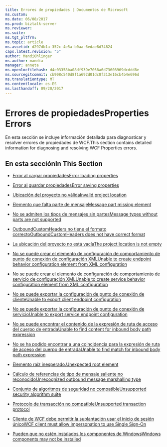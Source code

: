 ```yaml
---
title: Errores de propiedades | Documentos de Microsoft
ms.custom: 
ms.date: 06/08/2017
ms.prod: biztalk-server
ms.reviewer: 
ms.suite: 
ms.tgt_pltfrm: 
ms.topic: article
ms.assetid: d297db1a-352c-4e5a-b0aa-6edae8d74824
caps.latest.revision: "5"
author: MandiOhlinger
ms.author: mandia
manager: anneta
ms.openlocfilehash: d4c03358ba08df939e7058a6d73603969dcddd8e
ms.sourcegitcommit: cb908c540d8f1a692d01dc8f313e16cb4b4e696d
ms.translationtype: MT
ms.contentlocale: es-ES
ms.lasthandoff: 09/20/2017
---
```

# <a name="properties-errors"></a><span data-ttu-id="3c6ca-102">Errores de propiedades</span><span class="sxs-lookup"><span data-stu-id="3c6ca-102">Properties Errors</span></span>
<span data-ttu-id="3c6ca-103">En esta sección se incluye información detallada para diagnosticar y resolver errores de propiedades de WCF.</span><span class="sxs-lookup"><span data-stu-id="3c6ca-103">This section contains detailed information for diagnosing and resolving WCF Properties errors.</span></span>  
  
## <a name="in-this-section"></a><span data-ttu-id="3c6ca-104">En esta sección</span><span class="sxs-lookup"><span data-stu-id="3c6ca-104">In This Section</span></span>  
  
-   [<span data-ttu-id="3c6ca-105">Error al cargar propiedades</span><span class="sxs-lookup"><span data-stu-id="3c6ca-105">Error loading properties</span></span>](../core/error-loading-properties.md)  
  
-   [<span data-ttu-id="3c6ca-106">Error al guardar propiedades</span><span class="sxs-lookup"><span data-stu-id="3c6ca-106">Error saving properties</span></span>](../core/error-saving-properties.md)  
  
-   [<span data-ttu-id="3c6ca-107">Ubicación del proyecto no válida</span><span class="sxs-lookup"><span data-stu-id="3c6ca-107">Invalid project location</span></span>](../core/invalid-project-location.md)  
  
-   [<span data-ttu-id="3c6ca-108">Elemento que falta parte de mensaje</span><span class="sxs-lookup"><span data-stu-id="3c6ca-108">Message part missing element</span></span>](../core/message-part-missing-element.md)  
  
-   [<span data-ttu-id="3c6ca-109">No se admiten los tipos de mensajes sin partes</span><span class="sxs-lookup"><span data-stu-id="3c6ca-109">Message types without parts are not supported</span></span>](../core/message-types-without-parts-are-not-supported.md)  
  
-   [<span data-ttu-id="3c6ca-110">OutboundCustomHeaders no tiene el formato correcto</span><span class="sxs-lookup"><span data-stu-id="3c6ca-110">OutboundCustomHeaders does not have correct format</span></span>](../core/outboundcustomheaders-does-not-have-correct-format.md)  
  
-   [<span data-ttu-id="3c6ca-111">La ubicación del proyecto no está vacía</span><span class="sxs-lookup"><span data-stu-id="3c6ca-111">The project location is not empty</span></span>](../core/the-project-location-is-not-empty.md)  
  
-   [<span data-ttu-id="3c6ca-112">No se puede crear el elemento de configuración de comportamiento de punto de conexión de configuración XML</span><span class="sxs-lookup"><span data-stu-id="3c6ca-112">Unable to create endpoint behavior configuration element from XML configuration</span></span>](../core/unable-to-create-endpoint-behavior-configuration-element-from-xml-configuration.md)  
  
-   [<span data-ttu-id="3c6ca-113">No se puede crear el elemento de configuración de comportamiento de servicio de configuración XML</span><span class="sxs-lookup"><span data-stu-id="3c6ca-113">Unable to create service behavior configuration element from XML configuration</span></span>](../core/unable-to-create-service-behavior-configuration-element-from-xml-configuration.md)  
  
-   [<span data-ttu-id="3c6ca-114">No se puede exportar la configuración de punto de conexión de cliente</span><span class="sxs-lookup"><span data-stu-id="3c6ca-114">Unable to export client endpoint configuration</span></span>](../core/unable-to-export-client-endpoint-configuration.md)  
  
-   [<span data-ttu-id="3c6ca-115">No se puede exportar la configuración de punto de conexión de servicio</span><span class="sxs-lookup"><span data-stu-id="3c6ca-115">Unable to export service endpoint configuration</span></span>](../core/unable-to-export-service-endpoint-configuration.md)  
  
-   [<span data-ttu-id="3c6ca-116">No se puede encontrar el contenido de la expresión de ruta de acceso del cuerpo de entrada</span><span class="sxs-lookup"><span data-stu-id="3c6ca-116">Unable to find content for inbound body path expression</span></span>](../core/unable-to-find-content-for-inbound-body-path-expression.md)  
  
-   [<span data-ttu-id="3c6ca-117">No se ha podido encontrar a una coincidencia para la expresión de ruta de acceso del cuerpo de entrada</span><span class="sxs-lookup"><span data-stu-id="3c6ca-117">Unable to find match for inbound body path expression</span></span>](../core/unable-to-find-match-for-inbound-body-path-expression.md)  
  
-   [<span data-ttu-id="3c6ca-118">Elemento raíz inesperado.</span><span class="sxs-lookup"><span data-stu-id="3c6ca-118">Unexpected root element</span></span>](../core/unexpected-root-element.md)  
  
-   [<span data-ttu-id="3c6ca-119">Cálculo de referencias de tipo de mensaje saliente no reconocido</span><span class="sxs-lookup"><span data-stu-id="3c6ca-119">Unrecognized outbound message marshalling type</span></span>](../core/unrecognized-outbound-message-marshalling-type.md)  
  
-   [<span data-ttu-id="3c6ca-120">Conjunto de algoritmos de seguridad no compatible</span><span class="sxs-lookup"><span data-stu-id="3c6ca-120">Unsupported security algorithm suite</span></span>](../core/unsupported-security-algorithm-suite.md)  
  
-   [<span data-ttu-id="3c6ca-121">Protocolo de transacción no compatible</span><span class="sxs-lookup"><span data-stu-id="3c6ca-121">Unsupported transaction protocol</span></span>](../core/unsupported-transaction-protocol.md)  
  
-   [<span data-ttu-id="3c6ca-122">Cliente de WCF debe permitir la suplantación usar el inicio de sesión único</span><span class="sxs-lookup"><span data-stu-id="3c6ca-122">WCF client must allow impersonation to use Single Sign-On</span></span>](../core/wcf-client-must-allow-impersonation-to-use-single-sign-on.md)  
  
-   [<span data-ttu-id="3c6ca-123">Pueden que no estén instalados los componentes de Windows</span><span class="sxs-lookup"><span data-stu-id="3c6ca-123">Windows components may not be installed</span></span>](../core/windows-components-may-not-be-installed.md)